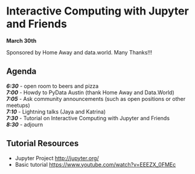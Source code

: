 # Interactive Computing with Jupyter and Friends

**March 30th**

Sponsored by Home Away and data.world. Many Thanks!!!

## Agenda

***6:30*** - open room to beers and pizza  
***7:00*** - Howdy to PyData Austin (thank Home Away and Data.World)  
***7:05*** - Ask community announcements (such as open positions or other meetups)  
***7:10*** - Lightning talks (Jaya and Katrina)  
***7:30*** - Tutorial on Interactive Computing with Jupyter and Friends  
***8:30*** - adjourn  

## Tutorial Resources

- Jupyter Project http://jupyter.org/
- Basic tutorial https://www.youtube.com/watch?v=EEEZX_0FMEc

